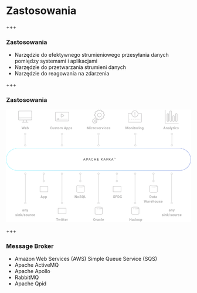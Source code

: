 
# Zastosowania

+++
### Zastosowania
* Narzędzie do efektywnego strumieniowego przesyłania danych pomiędzy systemami i aplikacjami 
* Narzędzie do przetwarzania strumieni danych
* Narzędzie do reagowania na zdarzenia



+++
### Zastosowania
![](img/use-cases/chart-kafka-infrastructure.png)



+++
### Message Broker
* Amazon Web Services (AWS) Simple Queue Service (SQS)
* Apache ActiveMQ
* Apache Apollo
* RabbitMQ
* Apache Qpid
